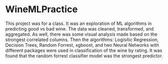 # WineMLPractice

This project was for a class. It was an exploration of ML algorithms in predicting good vs bad wine. The data was cleaned, transformed, and aggregated. As well, there was some visual analysis made based on the strongest correlated columns. Then the algorithms: Logisitic Regression, Decision Trees, Random Forrest, xgboost, and two Neural Networks with different packages were used in classification of the wine by rating. It was found that the random forrest classifier model was the strongest predictor.

